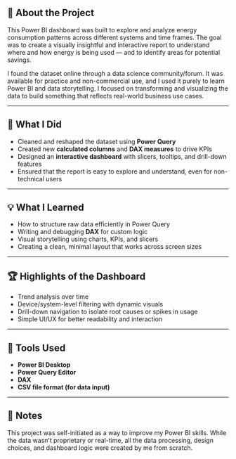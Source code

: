 ## 👋 About the Project

This Power BI dashboard was built to explore and analyze energy consumption patterns across different systems and time frames. The goal was to create a visually insightful and interactive report to understand where and how energy is being used — and to identify areas for potential savings.

I found the dataset online through a data science community/forum. It was available for practice and non-commercial use, and I used it purely to learn Power BI and data storytelling. I focused on transforming and visualizing the data to build something that reflects real-world business use cases.

---

## 🔧 What I Did

- Cleaned and reshaped the dataset using **Power Query**
- Created new **calculated columns** and **DAX measures** to drive KPIs
- Designed an **interactive dashboard** with slicers, tooltips, and drill-down features
- Ensured that the report is easy to explore and understand, even for non-technical users

---

## 💡 What I Learned

- How to structure raw data efficiently in Power Query
- Writing and debugging **DAX** for custom logic
- Visual storytelling using charts, KPIs, and slicers
- Creating a clean, minimal layout that works across screen sizes

---

## 🏆 Highlights of the Dashboard

- Trend analysis over time
- Device/system-level filtering with dynamic visuals
- Drill-down navigation to isolate root causes or spikes in usage
- Simple UI/UX for better readability and interaction

---

## 🧰 Tools Used

- **Power BI Desktop**
- **Power Query Editor**
- **DAX**
- **CSV file format (for data input)**

---

## 📁 Notes

This project was self-initiated as a way to improve my Power BI skills. While the data wasn’t proprietary or real-time, all the data processing, design choices, and dashboard logic were created by me from scratch.
